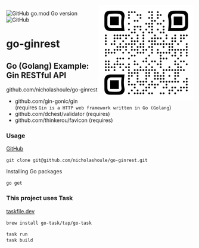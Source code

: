 <img align="right" width="256px" src="https://raw.githubusercontent.com/nicholashoule/img/master/me.svg">

![GitHub go.mod Go version](https://img.shields.io/github/go-mod/go-version/nicholashoule/go-ginrest?style=flat-square)
![GitHub](https://img.shields.io/github/license/nicholashoule/go-ginrest?color=000000&style=flat-square)

# go-ginrest

## Go (Golang) Example: Gin RESTful API

github.com/nicholashoule/go-ginrest

- github.com/gin-gonic/gin (requires `Gin is a HTTP web framework written in Go (Golang`)
- github.com/dchest/validator (requires)
- github.com/thinkerou/favicon (requires)

### Usage

[GitHub](https://github.com/nicholashoule/go-ginrest)

```
git clone git@github.com/nicholashoule/go-ginrest.git
```

Installing Go packages

```
go get
```

### This project uses Task

[taskfile.dev](https://taskfile.dev/#/)

```
brew install go-task/tap/go-task
```

```
task run
task build
```

